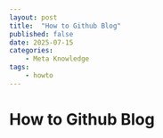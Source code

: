 ```yaml
---
layout: post
title:  "How to Github Blog"
published: false
date: 2025-07-15
categories:
    - Meta Knowledge
tags:
    - howto
---
```


# How to Github Blog
